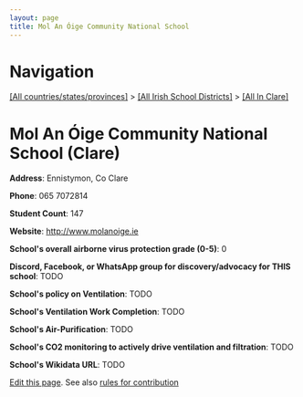 ```yaml
---
layout: page
title: Mol An Óige Community National School
---
```

# Navigation

[[All countries/states/provinces]](../../..) > [[All Irish School Districts]](../..) > [[All In Clare]](..)

# Mol An Óige Community National School (Clare)

**Address**: Ennistymon, Co Clare

**Phone**: 065 7072814

**Student Count**: 147

**Website**: <http://www.molanoige.ie>

**School's overall airborne virus protection grade (0-5)**: 0

**Discord, Facebook, or WhatsApp group for discovery/advocacy for THIS school**: TODO

**School's policy on Ventilation**: TODO

**School's Ventilation Work Completion**: TODO

**School's Air-Purification**: TODO

**School's CO2 monitoring to actively drive ventilation and filtration**: TODO

**School's Wikidata URL**: TODO


[Edit this page](https://github.com/ventilate-schools/Ireland/edit/main/./Clare/Mol_An_Óige_Community_National_School.md). See also [rules for contribution](../../../contribution-rules/)